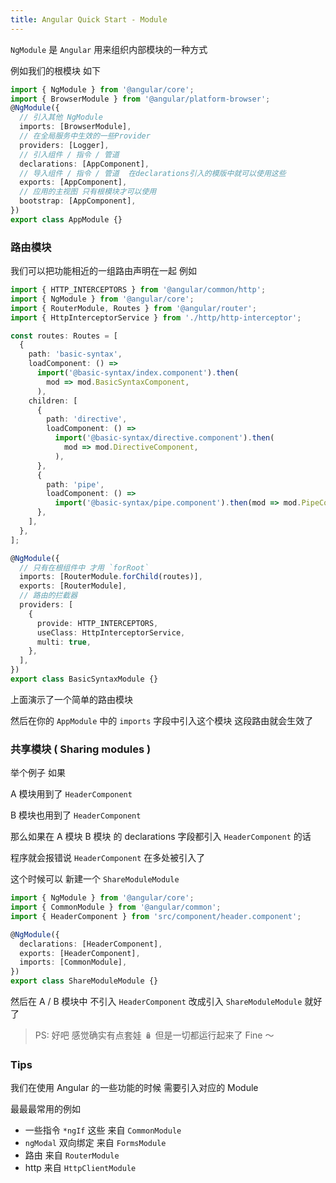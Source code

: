 ```yaml
---
title: Angular Quick Start - Module
---
```


`NgModule` 是 `Angular` 用来组织内部模块的一种方式

例如我们的根模块 如下

```ts
import { NgModule } from '@angular/core';
import { BrowserModule } from '@angular/platform-browser';
@NgModule({
  // 引入其他 NgModule
  imports: [BrowserModule],
  // 在全局服务中生效的一些Provider
  providers: [Logger],
  // 引入组件 / 指令 / 管道
  declarations: [AppComponent],
  // 导入组件 / 指令 / 管道  在declarations引入的模版中就可以使用这些
  exports: [AppComponent],
  // 应用的主视图 只有根模块才可以使用
  bootstrap: [AppComponent],
})
export class AppModule {}
```

### 路由模块

我们可以把功能相近的一组路由声明在一起 例如

```ts
import { HTTP_INTERCEPTORS } from '@angular/common/http';
import { NgModule } from '@angular/core';
import { RouterModule, Routes } from '@angular/router';
import { HttpInterceptorService } from './http/http-interceptor';

const routes: Routes = [
  {
    path: 'basic-syntax',
    loadComponent: () =>
      import('@basic-syntax/index.component').then(
        mod => mod.BasicSyntaxComponent,
      ),
    children: [
      {
        path: 'directive',
        loadComponent: () =>
          import('@basic-syntax/directive.component').then(
            mod => mod.DirectiveComponent,
          ),
      },
      {
        path: 'pipe',
        loadComponent: () =>
          import('@basic-syntax/pipe.component').then(mod => mod.PipeComponent),
      },
    ],
  },
];

@NgModule({
  // 只有在根组件中 才用 `forRoot`
  imports: [RouterModule.forChild(routes)],
  exports: [RouterModule],
  // 路由的拦截器
  providers: [
    {
      provide: HTTP_INTERCEPTORS,
      useClass: HttpInterceptorService,
      multi: true,
    },
  ],
})
export class BasicSyntaxModule {}
```

上面演示了一个简单的路由模块

然后在你的 `AppModule` 中的 `imports` 字段中引入这个模块 这段路由就会生效了

### 共享模块 ( Sharing modules )

举个例子 如果

A 模块用到了 `HeaderComponent`

B 模块也用到了 `HeaderComponent`

那么如果在 A 模块 B 模块 的 declarations 字段都引入 `HeaderComponent` 的话

程序就会报错说 `HeaderComponent` 在多处被引入了

这个时候可以 新建一个 `ShareModuleModule`

```ts
import { NgModule } from '@angular/core';
import { CommonModule } from '@angular/common';
import { HeaderComponent } from 'src/component/header.component';

@NgModule({
  declarations: [HeaderComponent],
  exports: [HeaderComponent],
  imports: [CommonModule],
})
export class ShareModuleModule {}
```

然后在 A / B 模块中 不引入 `HeaderComponent` 改成引入 `ShareModuleModule` 就好了

> PS: 好吧 感觉确实有点套娃 🪆 但是一切都运行起来了 Fine ～

### Tips

我们在使用 Angular 的一些功能的时候 需要引入对应的 Module

最最最常用的例如

- 一些指令 `*ngIf` 这些 来自 `CommonModule`
- `ngModal` 双向绑定 来自 `FormsModule`
- 路由 来自 `RouterModule`
- http 来自 `HttpClientModule`
